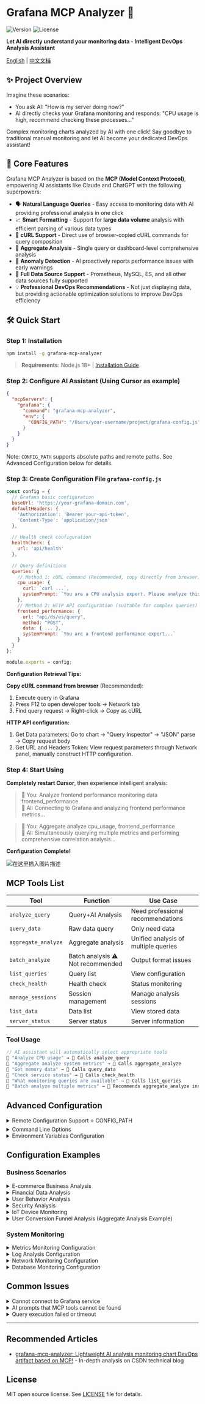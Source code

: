 # Grafana MCP Analyzer 🤖

![Version](https://img.shields.io/npm/v/grafana-mcp-analyzer) ![License](https://img.shields.io/npm/l/grafana-mcp-analyzer) 

**Let AI directly understand your monitoring data - Intelligent DevOps Analysis Assistant**

[English](https://github.com/SailingCoder/grafana-mcp-analyzer/blob/main/README_EN.md) | [中文文档](https://github.com/SailingCoder/grafana-mcp-analyzer/blob/main/README.md)

## ✨ Project Overview

Imagine these scenarios:

* You ask AI: "How is my server doing now?"
* AI directly checks your Grafana monitoring and responds: "CPU usage is high, recommend checking these processes..."

Complex monitoring charts analyzed by AI with one click! Say goodbye to traditional manual monitoring and let AI become your dedicated DevOps assistant!

## 🚀 Core Features

Grafana MCP Analyzer is based on the **MCP (Model Context Protocol)**, empowering AI assistants like Claude and ChatGPT with the following superpowers:

-   🗣️ **Natural Language Queries** - Easy access to monitoring data with AI providing professional analysis in one click
-   📈 **Smart Formatting** - Support for **large data volume** analysis with efficient parsing of various data types
-   🔗 **cURL Support** - Direct use of browser-copied cURL commands for query composition
-   🔄 **Aggregate Analysis** - Single query or dashboard-level comprehensive analysis
-   🚨 **Anomaly Detection** - AI proactively reports performance issues with early warnings
-   🔌 **Full Data Source Support** - Prometheus, MySQL, ES, and all other data sources fully supported
-   💡 **Professional DevOps Recommendations** - Not just displaying data, but providing actionable optimization solutions to improve DevOps efficiency

## 🛠️ Quick Start

### Step 1: Installation

```bash
npm install -g grafana-mcp-analyzer
```

> **Requirements**: Node.js 18+ | [Installation Guide](https://blog.csdn.net/qq_37834631/article/details/148457021?spm=1001.2014.3001.5501)

### Step 2: Configure AI Assistant (Using Cursor as example)

```json
{
  "mcpServers": {
    "grafana": {
      "command": "grafana-mcp-analyzer",
      "env": {
        "CONFIG_PATH": "/Users/your-username/project/grafana-config.js"
      }
    }
  }
}
```

Note: `CONFIG_PATH` supports absolute paths and remote paths. See Advanced Configuration below for details.

### Step 3: Create Configuration File `grafana-config.js`

```javascript
const config = {
  // Grafana basic configuration
  baseUrl: 'https://your-grafana-domain.com',
  defaultHeaders: {
    'Authorization': 'Bearer your-api-token',
    'Content-Type': 'application/json'
  },
  
  // Health check configuration
  healthCheck: { 
    url: 'api/health'
  },
  
  // Query definitions
  queries: {
    // Method 1: cURL command (Recommended, copy directly from browser)
    cpu_usage: {
      curl: `curl ...`,
      systemPrompt: `You are a CPU analysis expert. Please analyze this data from three dimensions: trends, bottlenecks, and recommendations...`
    },
    // Method 2: HTTP API configuration (suitable for complex queries)
    frontend_performance: {
      url: "api/ds/es/query",
      method: "POST",
      data: { ... },
      systemPrompt: `You are a frontend performance expert...`
    }
  }
};

module.exports = config;
```

**Configuration Retrieval Tips:**

**Copy cURL command from browser** (Recommended):

1.  Execute query in Grafana
2.  Press F12 to open developer tools → Network tab
3.  Find query request → Right-click → Copy as cURL

**HTTP API configuration:**

1.  Get Data parameters: Go to chart → "Query Inspector" → "JSON" parse → Copy request body
2.  Get URL and Headers Token: View request parameters through Network panel, manually construct HTTP configuration.

### Step 4: Start Using

**Completely restart Cursor**, then experience intelligent analysis:

> 👤 You: Analyze frontend performance monitoring data frontend\_performance\
> 🤖 AI: Connecting to Grafana and analyzing frontend performance metrics...

> 👤 You: Aggregate analyze cpu_usage, frontend_performance\
> 🤖 AI: Simultaneously querying multiple metrics and performing comprehensive correlation analysis...

**Configuration Complete!**

![在这里插入图片描述](https://i-blog.csdnimg.cn/direct/922ac00595694c5796556586b224d63f.png#pic_center)

## MCP Tools List

| Tool | Function | Use Case |
|------|----------|----------|
| `analyze_query` | Query+AI Analysis | Need professional recommendations |
| `query_data` | Raw data query | Only need data |
| `aggregate_analyze` | Aggregate analysis | Unified analysis of multiple queries |
| `batch_analyze` | Batch analysis ⚠️ Not recommended | Output format issues |
| `list_queries` | Query list | View configuration |
| `check_health` | Health check | Status monitoring |
| `manage_sessions` | Session management | Manage analysis sessions |
| `list_data` | Data list | View stored data |
| `server_status` | Server status | Server information |

### Tool Usage

```javascript
// AI assistant will automatically select appropriate tools
👤 "Analyze CPU usage" → 🤖 Calls analyze_query
👤 "Aggregate analyze system metrics" → 🤖 Calls aggregate_analyze
👤 "Get memory data" → 🤖 Calls query_data  
👤 "Check service status" → 🤖 Calls check_health
👤 "What monitoring queries are available" → 🤖 Calls list_queries
👤 "Batch analyze multiple metrics" → 🤖 Recommends aggregate_analyze instead
```

## Advanced Configuration

<details>
<summary>Remote Configuration Support ⭐ CONFIG_PATH</summary>

Supports accessing remote configuration files via HTTPS URLs, suitable for team collaboration and multi-environment deployments:

```json
{
  "mcpServers": {
    "grafana": {
      "command": "grafana-mcp-analyzer",
      "env": {
        "CONFIG_PATH": "https://raw.githubusercontent.com/SailingCoder/grafana-mcp-analyzer/main-remote/config/grafana-config-play.js",
        "CONFIG_MAX_AGE": "600"
      }
    }
  }
}
```

**Completely restart Cursor**, then experience intelligent analysis:

> 👤 You: Analyze dogecoin_panel_2 data\
> 🤖 AI: Let me help you analyze dogecoin_panel_2 data. First, let me check the currently available Grafana queries...


**Supported Remote Storage**:
- Alibaba Cloud OSS: `https://bucket.oss-cn-hangzhou.aliyuncs.com/config.js`
- Tencent Cloud COS: `https://bucket-123.cos.ap-shanghai.myqcloud.com/config.js`
- AWS S3: `https://bucket.s3.amazonaws.com/config.js`
- GitHub Raw: `https://raw.githubusercontent.com/user/repo/main/config.js`


#### Environment Variables

| Variable | Default | Description |
|----------|---------|-------------|
| `CONFIG_PATH` | Required | Configuration file path (local path or HTTPS URL) |
| `CONFIG_MAX_AGE` | `300` | Remote config cache time (seconds), set to 0 to disable cache |

**Cache Features:**

* Smart caching: Default 5-minute cache, improves access speed
* Fault tolerance: Automatically uses expired cache when network fails
* Auto cleanup: Automatically cleans expired cache files on startup
* Real-time updates: Set CONFIG_MAX_AGE=0 to disable cache and get latest config every time


</details>


<details>
<summary>Command Line Options</summary>

```bash
# Show version information
grafana-mcp-analyzer -v
grafana-mcp-analyzer --version

# Show help information
grafana-mcp-analyzer -h
grafana-mcp-analyzer --help
```

</details>


<details>
<summary>Environment Variables Configuration</summary>

```bash
export GRAFANA_URL="https://your-grafana.com"
export GRAFANA_TOKEN="your-api-token"
```

</details>

## Configuration Examples

### Business Scenarios

<details>
<summary>E-commerce Business Analysis</summary>

```javascript
// E-commerce conversion rate analysis
ecommerce_conversion: {
  curl: `curl 'api/ds/query' \\
    -X POST \\
    -H 'Content-Type: application/json' \\
    -d '{"queries":[{"refId":"A","expr":"rate(orders_total[5m]) / rate(page_views_total[5m]) * 100","range":{"from":"now-24h","to":"now"}}]}'`,
  systemPrompt: 'You are an e-commerce business analysis expert, focusing on conversion rate optimization and user purchase behavior analysis. Please analyze sales conversion rate data, focusing on: 1. Conversion rate trend changes and key inflection points 2. Peak and valley period identification 3. User purchase behavior patterns 4. Key factors affecting conversion 5. Conversion rate optimization recommendations and A/B testing plans 6. Expected revenue assessment. Please provide specific business improvement recommendations.'
}
```

</details>

<details>
<summary>Financial Data Analysis</summary>

```javascript
// Transaction volume analysis
finance_transactions: {
  curl: `curl 'api/ds/query' \\
    -X POST \\
    -H 'Content-Type: application/json' \\
    -d '{"queries":[{"refId":"A","expr":"sum(rate(transaction_amount_total[5m]))","range":{"from":"now-7d","to":"now"}}]}'`,
  systemPrompt: 'You are a financial data analysis expert, specializing in transaction risk control and business growth analysis. Please analyze transaction volume data, focusing on: 1. Transaction volume trends and cyclical patterns 2. Abnormal transaction pattern identification 3. Risk signal detection 4. Business growth opportunities 5. Risk control strategy optimization recommendations 6. Compliance assessment. Please provide balanced recommendations for risk control and business growth.'
},

// Revenue analysis
revenue_analysis: {
  curl: `curl 'api/ds/query' \\
    -X POST \\
    -H 'Content-Type: application/json' \\
    -d '{"queries":[{"refId":"A","expr":"sum(increase(revenue_total[1d]))","range":{"from":"now-90d","to":"now"}}]}'`,
  systemPrompt: 'You are a financial data analysis expert, focusing on revenue growth and profitability analysis. Please analyze revenue data, focusing on: 1. Revenue trends and growth pattern analysis 2. Revenue source structure and contribution 3. Seasonal and cyclical factor impacts 4. Revenue forecasting and target achievement analysis 5. Profitability and cost-effectiveness assessment 6. Revenue growth strategy recommendations.'
}
```

</details>

<details>
<summary>User Behavior Analysis</summary>

```javascript
// User activity analysis
user_activity: {
  curl: `curl 'api/ds/query' \\
    -X POST \\
    -H 'Content-Type: application/json' \\
    -d '{"queries":[{"refId":"A","expr":"count(increase(user_sessions_total[1h]))","range":{"from":"now-30d","to":"now"}}]}'`,
  systemPrompt: 'You are a user behavior analysis expert, focusing on user retention and engagement optimization. Please analyze user activity data, focusing on: 1. User activity trends and retention rates 2. User behavior patterns and preferences 3. User lifecycle analysis 4. At-risk user identification 5. User engagement improvement strategies 6. Personalized recommendation suggestions.'
},

// Content consumption analysis
content_engagement: {
  curl: `curl 'api/ds/query' \\
    -X POST \\
    -H 'Content-Type: application/json' \\
    -d '{"queries":[{"refId":"A","expr":"rate(content_views_total[5m])","range":{"from":"now-7d","to":"now"}}]}'`,
  systemPrompt: 'You are a content operations analysis expert, focusing on content strategy and user engagement optimization. Please analyze content consumption data, focusing on: 1. Content consumption trends and hotspot identification 2. User content preference analysis 3. Content quality assessment 4. Content recommendation optimization 5. Creator ecosystem health 6. Content strategy recommendations.'
}
```

</details>

<details>
<summary>Security Analysis</summary>

```javascript
// Security log analysis
security_logs: {
  url: "api/ds/es/query",
  method: "POST",
  data: {
    es: {
      index: "app-logs-*",
      query: {
        "query": {
          "bool": {
            "must": [
              {"term": {"level": "ERROR"}},
              {"range": {"@timestamp": {"gte": "now-1h"}}}
            ]
          }
        }
      }
    }
  },
  systemPrompt: 'You are a network security analysis expert, focusing on security threat detection and risk assessment. Please analyze security log data, focusing on: 1. Abnormal access patterns and potential threat identification 2. Security event trends and attack patterns 3. Risk level assessment and emergency response recommendations 4. Security policy optimization recommendations 5. Compliance checks and audit recommendations 6. Security monitoring and alerting strategies.'
}
```

</details>

<details>
<summary>IoT Device Monitoring</summary>

```javascript
// IoT device monitoring
iot_devices: {
  curl: `curl 'api/ds/query' \\
    -X POST \\
    -H 'Content-Type: application/json' \\
    -d '{"queries":[{"refId":"A","expr":"avg(temperature_celsius)","range":{"from":"now-24h","to":"now"}}]}'`,
  systemPrompt: 'You are an IoT data analysis expert, focusing on device monitoring and intelligent operations. Please analyze IoT device data, focusing on: 1. Device health status and performance trends 2. Abnormal device and fault warning 3. Device usage patterns and optimization opportunities 4. Energy consumption analysis and energy saving recommendations 5. Device lifecycle management 6. Predictive maintenance strategies.'
},

// Sensor data analysis
sensor_data: {
  curl: `curl 'api/ds/query' \\
    -X POST \\
    -H 'Content-Type: application/json' \\
    -d '{"queries":[{"refId":"A","expr":"rate(sensor_readings_total[10m])","range":{"from":"now-12h","to":"now"}}]}'`,
  systemPrompt: 'You are a sensor data analysis expert, focusing on environmental monitoring and data quality analysis. Please analyze sensor data, focusing on: 1. Data quality and sensor reliability assessment 2. Environmental parameter change trends and anomaly detection 3. Sensor calibration and maintenance recommendations 4. Data collection optimization strategies 5. Warning threshold setting recommendations 6. Sensor network optimization solutions.'
}
```

</details>

<details>
<summary>User Conversion Funnel Analysis (Aggregate Analysis Example)</summary>

```javascript
// User conversion funnel - page views
user_funnel_views: {
  curl: `curl 'api/ds/query' \\
    -X POST \\
    -H 'Content-Type: application/json' \\
    -d '{"queries":[{"refId":"A","expr":"rate(page_views_total[5m])","range":{"from":"now-24h","to":"now"}}]}'`,
  systemPrompt: 'You are a conversion funnel analysis expert. Please analyze page view data, focusing on traffic trends, user acquisition effectiveness, and traffic source analysis.'
},

// User conversion funnel - user registration
user_funnel_signups: {
  curl: `curl 'api/ds/query' \\
    -X POST \\
    -H 'Content-Type: application/json' \\
    -d '{"queries":[{"refId":"A","expr":"rate(user_signups_total[5m])","range":{"from":"now-24h","to":"now"}}]}'`,
  systemPrompt: 'You are a user registration analysis expert. Please analyze user registration data, focusing on registration conversion rates, registration process optimization, and user acquisition cost analysis.'
},

// User conversion funnel - purchase conversion
user_funnel_purchases: {
  curl: `curl 'api/ds/query' \\
    -X POST \\
    -H 'Content-Type: application/json' \\
    -d '{"queries":[{"refId":"A","expr":"rate(purchases_total[5m])","range":{"from":"now-24h","to":"now"}}]}'`,
  systemPrompt: 'You are a purchase conversion analysis expert. Please analyze purchase data, focusing on purchase conversion rates, average order value analysis, and purchase behavior patterns.'
}

// Usage:
// 👤 You: Use aggregate_analyze to comprehensively analyze user conversion funnel: user_funnel_views, user_funnel_signups, user_funnel_purchases
// 🤖 AI: Will simultaneously analyze data from all three stages and provide complete funnel analysis and optimization recommendations
```

</details>

### System Monitoring

<details>
<summary>Metrics Monitoring Configuration</summary>

```javascript
// Metrics query
prometheus_metrics: {
  curl: `curl 'api/ds/query' \\
    -X POST \\
    -H 'Content-Type: application/json' \\
    -d '{"queries":[{
      "refId":"A",
      "expr":"node_memory_MemAvailable_bytes / node_memory_MemTotal_bytes * 100",
      "range":{"from":"now-2h","to":"now"}
    }]}'`,
  systemPrompt: `Memory usage expert analysis: Focus on memory leak risks, usage trends, abnormal fluctuations, and optimization recommendations.`
}
```

</details>

<details>
<summary>Log Analysis Configuration</summary>

```javascript
// Elasticsearch log query
error_logs: {
  url: "api/ds/es/query", 
  method: "POST",
  data: {
    es: {
      index: "app-logs-*",
      query: {
        "query": {
          "bool": {
            "must": [
              {"term": {"level": "ERROR"}},
              {"range": {"@timestamp": {"gte": "now-1h"}}}
            ]
          }
        }
      }
    }
  },
  systemPrompt: `Log analysis expert: Identify error patterns, frequency analysis, impact assessment, and problem localization recommendations.`
}
```

</details>

<details>
<summary>Network Monitoring Configuration</summary>

```javascript
// Network latency monitoring
network_latency: {
  curl: `curl 'api/ds/query' \\
    -X POST \\
    -d '{"queries":[{
      "refId":"A", 
      "expr":"histogram_quantile(0.95, rate(http_request_duration_seconds_bucket[5m]))",
      "range":{"from":"now-30m","to":"now"}
    }]}'`,
  systemPrompt: `Network performance expert: Analyze P95 latency, identify slow requests, network bottleneck localization, and optimization strategies.`
}
```

</details>

<details>
<summary>Database Monitoring Configuration</summary>

```javascript
// MySQL performance monitoring
mysql_performance: {
  url: "api/ds/mysql/query",
  method: "POST", 
  data: {
    sql: "SELECT * FROM performance_schema.events_statements_summary_by_digest ORDER BY avg_timer_wait DESC LIMIT 10"
  },
  systemPrompt: `Database performance expert: Slow query analysis, index optimization recommendations, query performance trend assessment.`
}
```

</details>

## Common Issues

<details>
<summary>Cannot connect to Grafana service</summary>

*   Check Grafana address format: Must include `https://` or `http://`
*   Verify API key validity: Ensure it's not expired and has sufficient permissions
*   Test network connectivity and firewall settings

</details>

<details>
<summary>AI prompts that MCP tools cannot be found</summary>

*   Completely exit Cursor and restart
*   Check if configuration file path is correct
*   Ensure Node.js version ≥ 18

</details>

<details>
<summary>Query execution failed or timeout</summary>

*   Increase timeout settings
*   Check data source connection status
*   When data volume is too large, reduce time range

</details>

---

## Recommended Articles

- [grafana-mcp-analyzer: Lightweight AI analysis monitoring chart DevOps artifact based on MCP!](https://blog.csdn.net/qq_37834631/article/details/148473620?spm=1001.2014.3001.5501) - In-depth analysis on CSDN technical blog

## License

MIT open source license. See [LICENSE](LICENSE) file for details. 